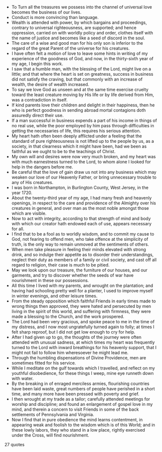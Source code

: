  - To Turn all the treasures we possess into the channel of universal love becomes the business of our lives.
 - Conduct is more convincing than language.
 - Wealth is attended with power, by which bargains and proceedings, contrary to universal righteousness, are supported; and hence oppression, carried on with worldly policy and order, clothes itself with the name of justice and becomes like a seed of discord in the soul.
 - The care of a wise and good man for his only son is inferior to the regard of the great Parent of the universe for his creatures.
 - I have often felt a motion of love to leave some hints in writing of my experience of the goodness of God, and now, in the thirty-sixth year of my age, I begin this work.
 - I saw that a humble man, with the blessing of the Lord, might live on a little; and that where the heart is set on greatness, success in business did not satisfy the craving, but that commonly with an increase of wealth, the desire of wealth increased.
 - To say we love God as unseen and at the same time exercise cruelty toward the least creature moving by His life or by life derived from Him, was a contradiction in itself.
 - If kind parents love their children and delight in their happiness, then he who is perfect goodness in sending abroad mortal contagions doth assuredly direct their use.
 - If a man successful in business expends a part of his income in things of no real use, while the poor employed by him pass through difficulties in getting the necessaries of life, this requires his serious attention.
 - My heart hath often been deeply afflicted under a feeling that the standard of pure righteousness is not lifted up to the people by us, as a society, in that clearness which it might have been, had we been as faithful as we ought to be to the teachings of Christ.
 - My own will and desires were now very much broken, and my heart was with much earnestness turned to the Lord, to whom alone I looked for help in the dangers before me.
 - Be careful that the love of gain draw us not into any business which may weaken our love of our Heavenly Father, or bring unnecessary trouble to any of His creatures.
 - I was born in Northampton, in Burlington County, West Jersey, in the year 1720.
 - About the twenty-third year of my age, I had many fresh and heavenly openings, in respect to the care and providence of the Almighty over his creatures in general, and over man as the most noble amongst those which are visible.
 - Now to act with integrity, according to that strength of mind and body with which our creator hath endowed each of use, appears necessary for all.
 - I find that to be a fool as to worldly wisdom, and to commit my cause to God, not fearing to offend men, who take offence at the simplicity of truth, is the only way to remain unmoved at the sentiments of others.
 - When men take pleasure in feeling their minds elevated with strong drink, and so indulge their appetite as to disorder their understandings, neglect their duty as members of a family or civil society, and cast off all regard to religion, their case is much to be pitied.
 - May we look upon our treasure, the furniture of our houses, and our garments, and try to discover whether the seeds of war have nourishment in these our possessions.
 - All this time I lived with my parents, and wrought on the plantation; and having had schooling pretty well for a planter, I used to improve myself in winter evenings, and other leisure times.
 - From the steady opposition which faithful Friends in early times made to wrong things then approved, they were hated and persecuted by men living in the spirit of this world, and suffering with firmness, they were made a blessing to the Church, and the work prospered.
 - The Lord had been very gracious, and spoke peace to me in the time of my distress, and I now most ungratefully turned again to folly; at times I felt sharp reproof, but I did not get low enough to cry for help.
 - After I had given up to go, the thoughts of the journey were often attended with unusual sadness, at which times my heart was frequently turned to the Lord with inward breathings for his heavenly support, that I might not fail to follow him wheresoever he might lead me.
 - Through the humbling dispensations of Divine Providence, men are sometimes fitted for his service.
 - While I meditate on the gulf towards which I travelled, and reflect on my youthful disobedience, for these things I weep, mine eye runneth down with water.
 - By the breaking in of enraged merciless armies, flourishing countries have been laid waste, great numbers of people have perished in a short time, and many more have been pressed with poverty and grief.
 - I then wrought at my trade as a tailor; carefully attended meetings for worship and discipline; and found an enlargement of gospel love in my mind, and therein a concern to visit Friends in some of the back settlements of Pennsylvania and Virginia.
 - Now I find that in pure obedience the mind learns contentment, in appearing weak and foolish to the wisdom which is of this World; and in these lowly labors, they who stand in a low place, rightly exercised under the Cross, will find nourishment.

27 quotes